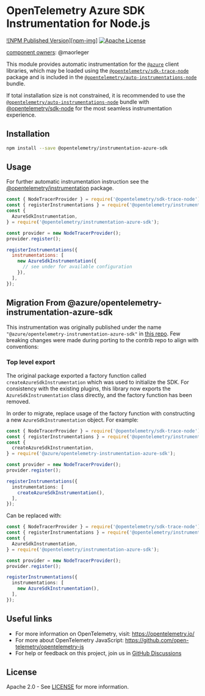 # OpenTelemetry Azure SDK Instrumentation for Node.js

[![NPM Published Version][npm-img]][npm-url]
[![Apache License][license-image]][license-image]

[component owners](https://github.com/open-telemetry/opentelemetry-js-contrib/blob/main/.github/component_owners.yml): @maorleger

This module provides automatic instrumentation for the [`@azure`](https://github.com/@azure/azure-sdk-for-js) client libraries, which may be loaded using the [`@opentelemetry/sdk-trace-node`](https://github.com/open-telemetry/opentelemetry-js/tree/main/packages/opentelemetry-sdk-trace-node) package and is included in the [`@opentelemetry/auto-instrumentations-node`](https://www.npmjs.com/package/@opentelemetry/auto-instrumentations-node) bundle.

If total installation size is not constrained, it is recommended to use the [`@opentelemetry/auto-instrumentations-node`](https://www.npmjs.com/package/@opentelemetry/auto-instrumentations-node) bundle with [@opentelemetry/sdk-node](`https://www.npmjs.com/package/@opentelemetry/sdk-node`) for the most seamless instrumentation experience.

## Installation

```bash
npm install --save @opentelemetry/instrumentation-azure-sdk
```

## Usage

For further automatic instrumentation instruction see the [@opentelemetry/instrumentation](https://www.npmjs.com/package/@opentelemetry/instrumentation) package.

```js
const { NodeTracerProvider } = require('@opentelemetry/sdk-trace-node');
const { registerInstrumentations } = require('@opentelemetry/instrumentation');
const {
  AzureSdkInstrumentation,
} = require('@opentelemetry/instrumentation-azure-sdk');

const provider = new NodeTracerProvider();
provider.register();

registerInstrumentations({
  instrumentations: [
    new AzureSdkInstrumentation({
      // see under for available configuration
    }),
  ],
});
```

## Migration From @azure/opentelemetry-instrumentation-azure-sdk

This instrumentation was originally published under the name `"@azure/opentelemetry-instrumentation-azure-sdk"` in [this repo](https://github.com/azure/azure-sdk-for-js). Few breaking changes were made during porting to the contrib repo to align with conventions:

### Top level export

The original package exported a factory function called `createAzureSdkInstrumentation` which was used to initialize the SDK. For consistency with the existing plugins, this library now exports the `AzureSdkInstrumentation` class directly, and the factory function has been removed.

In order to migrate, replace usage of the factory function with constructing a new `AzureSdkInstrumentation` object. For example:

```ts
const { NodeTracerProvider } = require('@opentelemetry/sdk-trace-node');
const { registerInstrumentations } = require('@opentelemetry/instrumentation');
const {
  createAzureSdkInstrumentation,
} = require('@azure/opentelemetry-instrumentation-azure-sdk');

const provider = new NodeTracerProvider();
provider.register();

registerInstrumentations({
  instrumentations: [
    createAzureSdkInstrumentation(),
  ],
});
```

Can be replaced with:


```ts
const { NodeTracerProvider } = require('@opentelemetry/sdk-trace-node');
const { registerInstrumentations } = require('@opentelemetry/instrumentation');
const {
  AzureSdkInstrumentation,
} = require('@opentelemetry/instrumentation-azure-sdk');

const provider = new NodeTracerProvider();
provider.register();

registerInstrumentations({
  instrumentations: [
    new AzureSdkInstrumentation(),
  ],
});
```

## Useful links

- For more information on OpenTelemetry, visit: <https://opentelemetry.io/>
- For more about OpenTelemetry JavaScript: <https://github.com/open-telemetry/opentelemetry-js>
- For help or feedback on this project, join us in [GitHub Discussions][discussions-url]

## License

Apache 2.0 - See [LICENSE][license-url] for more information.

[discussions-url]: https://github.com/open-telemetry/opentelemetry-js/discussions
[license-url]: https://github.com/open-telemetry/opentelemetry-js-contrib/blob/main/LICENSE
[license-image]: https://img.shields.io/badge/license-Apache_2.0-green.svg?style=flat
[npm-url]: https://www.npmjs.com/package/@opentelemetry/instrumentation-azure-sdk
